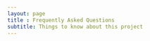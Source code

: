 ```yaml
---
layout: page
title : Frequently Asked Questions
subtitle: Things to know about this project
---
```

